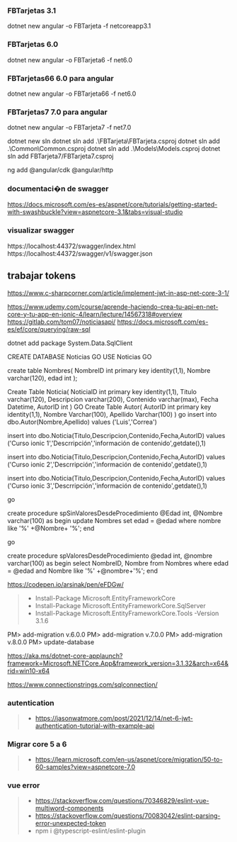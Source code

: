 ### FBTarjetas 3.1
dotnet new angular -o FBTarjeta -f netcoreapp3.1

### FBTarjetas 6.0
dotnet new angular -o FBTarjeta6 -f net6.0

### FBTarjetas66 6.0 para angular
dotnet new angular -o FBTarjeta66 -f net6.0

### FBTarjetas7 7.0 para angular
dotnet new angular -o FBTarjeta7 -f net7.0


dotnet new sln
dotnet sln add .\FBTarjeta\FBTarjeta.csproj
dotnet sln add .\Common\Common.csproj
dotnet sln add .\Models\Models.csproj
dotnet sln add FBTarjeta7/FBTarjeta7.csproj

ng add @angular/cdk @angular/http


### documentaci�n de swagger
https://docs.microsoft.com/es-es/aspnet/core/tutorials/getting-started-with-swashbuckle?view=aspnetcore-3.1&tabs=visual-studio

### visualizar swagger
https://localhost:44372/swagger/index.html
https://localhost:44372/swagger/v1/swagger.json


## trabajar tokens
https://www.c-sharpcorner.com/article/implement-jwt-in-asp-net-core-3-1/



https://www.udemy.com/course/aprende-haciendo-crea-tu-api-en-net-core-y-tu-app-en-ionic-4/learn/lecture/14567318#overview
https://gitlab.com/tom07/noticiasapi/
https://docs.microsoft.com/es-es/ef/core/querying/raw-sql

dotnet add package System.Data.SqlClient



CREATE DATABASE Noticias
GO
USE Noticias
GO

create table Nombres(
    NombreID int primary key identity(1,1),
    Nombre varchar(120),
	edad int
);

Create Table Noticia(
	NoticiaID int primary key identity(1,1),
	Titulo varchar(120),
	Descripcion varchar(200),
	Contenido varchar(max),
	Fecha Datetime,
	AutorID int
)
GO
Create Table Autor(
	AutorID int primary key identity(1,1),
	Nombre Varchar(100),
	Apellido Varchar(100)
)
go
insert into 
dbo.Autor(Nombre,Apellido)
values
('Luis','Correa')

insert into 
dbo.Noticia(Titulo,Descripcion,Contenido,Fecha,AutorID)
values
('Curso ionic 1','Descrripción','información de contenido',getdate(),1)

insert into 
dbo.Noticia(Titulo,Descripcion,Contenido,Fecha,AutorID)
values
('Curso ionic 2','Descrripción','información de contenido',getdate(),1)

insert into 
dbo.Noticia(Titulo,Descripcion,Contenido,Fecha,AutorID)
values
('Curso ionic 3','Descrripción','información de contenido',getdate(),1)

go

create procedure spSinValoresDesdeProcedimiento
@Edad int,
@Nombre varchar(100)
as
begin
update Nombres set edad = @edad where nombre like '%' +@Nombre+ '%';
end

go

create procedure spValoresDesdeProcedimiento
@edad int,
@nombre varchar(100)
as
begin
select NombreID, Nombre from Nombres where edad = @edad 
and  Nombre like '%' +@nombre+'%';
end


https://codepen.io/arsinak/pen/eFDGw/

>- Install-Package Microsoft.EntityFrameworkCore
>- Install-Package Microsoft.EntityFrameworkCore.SqlServer
>- Install-Package Microsoft.EntityFrameworkCore.Tools -Version 3.1.6

PM> add-migration v.6.0.0
PM> add-migration v.7.0.0
PM> add-migration v.8.0.0
PM> update-database



https://aka.ms/dotnet-core-applaunch?framework=Microsoft.NETCore.App&framework_version=3.1.32&arch=x64&rid=win10-x64

https://www.connectionstrings.com/sqlconnection/




### autentication
>- https://jasonwatmore.com/post/2021/12/14/net-6-jwt-authentication-tutorial-with-example-api

### Migrar core 5 a 6
>- https://learn.microsoft.com/en-us/aspnet/core/migration/50-to-60-samples?view=aspnetcore-7.0


### vue error
>- https://stackoverflow.com/questions/70346829/eslint-vue-multiword-components
>- https://stackoverflow.com/questions/70083042/eslint-parsing-error-unexpected-token
>- npm i @typescript-eslint/eslint-plugin

